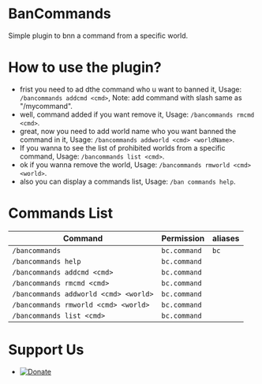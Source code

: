 # BanCommands
Simple plugin to bnn a command from a specific world.

# How to use the plugin?
- frist you need to ad dthe command who u want to banned it, Usage: `/bancommands addcmd <cmd>`, Note: add command with slash same as "/mycommand".
- well, command added if you want remove it, Usage: `/bancommands rmcmd <cmd>`.
- great, now you need to add world name who you want banned the command in it, Usage: `/bancommands addworld <cmd> <worldName>`.
- If you wanna to see the list of prohibited worlds from a specific command, Usage: `/bancommands list <cmd>`.
- ok if you wanna remove the world, Usage: `/bancommands rmworld <cmd> <world>`.
- also you can display a commands list, Usage: `/ban commands help`.

# Commands List
Command | Permission | aliases
--- | --- | ---
`/bancommands` | `bc.command` | `bc`
`/bancommands help` | `bc.command` | 
`/bancommands addcmd <cmd>` | `bc.command` | 
`/bancommands rmcmd <cmd>` | `bc.command` | 
`/bancommands addworld <cmd> <world>` | `bc.command` |
`/bancommands rmworld <cmd> <world>` | `bc.command` |
`/bancommands list <cmd>` | `bc.command` | 

# Support Us
- [![Donate](https://img.shields.io/badge/donate-Paypal-yellow.svg?style=flat-square)](https://paypal.me/Laith113)
